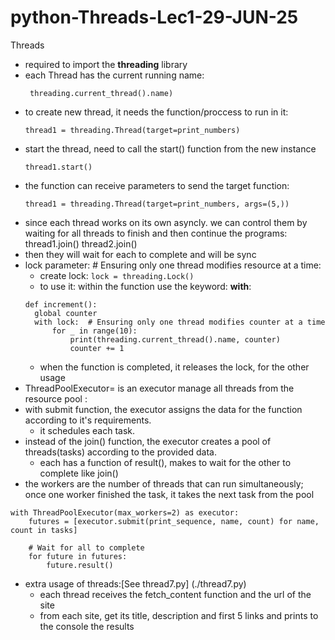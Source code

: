# python-Threads-Lec1-29-JUN-25

Threads

* required to import the **threading** library
* each Thread has the current running name:
    ```
     threading.current_thread().name)
    ```
* to create new thread, it needs the function/proccess to run in it:
    ```
    thread1 = threading.Thread(target=print_numbers)
    ```
* start the thread, need to call the start() function from the new instance
    ```
    thread1.start()
    ```
* the function can receive parameters to send the target function:
    ```
  thread1 = threading.Thread(target=print_numbers, args=(5,))  
  ```
* since each thread works on its own asyncly.
we can control them by waiting for all threads to finish and then continue the programs:
thread1.join()
thread2.join()
* then they will wait for each to complete and will be sync
* lock parameter: # Ensuring only one thread modifies resource at a time:
  *  create lock: ```lock = threading.Lock()```
  * to use it: within the function use the keyword: **with**:
  ```
  def increment():
    global counter
    with lock:  # Ensuring only one thread modifies counter at a time
        for _ in range(10):
            print(threading.current_thread().name, counter)
            counter += 1
  ``` 
  * when the function is completed, it releases the lock, for the other usage
* ThreadPoolExecutor= is an executor manage all threads from the resource pool :
* with submit function, the executor assigns the data for the function according to it's requirements.
  * it schedules each task.
* instead of the join() function, the executor creates a pool of threads(tasks) according to the provided data.
  * each has a function of result(), makes to wait for the other to complete like join()
* the workers are the number of threads that can run simultaneously; 
once one worker finished the task, it takes the next task from the pool
```
with ThreadPoolExecutor(max_workers=2) as executor:
    futures = [executor.submit(print_sequence, name, count) for name, count in tasks]

    # Wait for all to complete
    for future in futures:
        future.result()
```
* extra usage of threads:[See thread7.py] (./thread7.py) 
  * each thread receives the fetch_content function and the url of the site
  * from each site, get its title, description and first 5 links and prints to the console the results